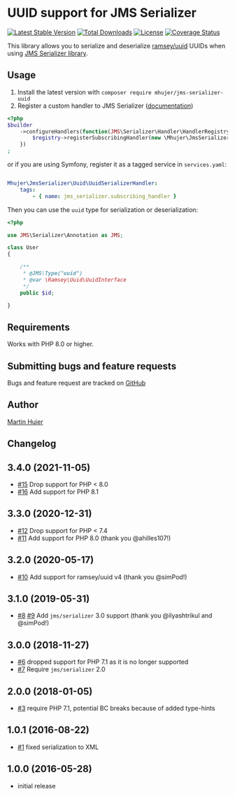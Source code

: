 # UUID support for JMS Serializer

[![Latest Stable Version](https://poser.pugx.org/mhujer/jms-serializer-uuid/version.png)](https://packagist.org/packages/mhujer/jms-serializer-uuid) [![Total Downloads](https://poser.pugx.org/mhujer/jms-serializer-uuid/downloads.png)](https://packagist.org/packages/mhujer/jms-serializer-uuid) [![License](https://poser.pugx.org/mhujer/jms-serializer-uuid/license.svg)](https://packagist.org/packages/mhujer/jms-serializer-uuid) [![Coverage Status](https://coveralls.io/repos/github/mhujer/jms-serializer-uuid/badge.svg?branch=master)](https://coveralls.io/github/mhujer/jms-serializer-uuid?branch=master)

This library allows you to serialize and deserialize [ramsey/uuid](https://github.com/ramsey/uuid) UUIDs
when using [JMS Serializer library](https://github.com/schmittjoh/serializer).

Usage
----
1. Install the latest version with `composer require mhujer/jms-serializer-uuid`
2. Register a custom handler to JMS Serializer ([documentation](https://jmsyst.com/libs/serializer/master/handlers))

```php
<?php
$builder
    ->configureHandlers(function(JMS\Serializer\Handler\HandlerRegistry $registry) {
        $registry->registerSubscribingHandler(new \Mhujer\JmsSerializer\Uuid\UuidSerializerHandler());
    })
;

```

or if you are using Symfony, register it as a tagged service in `services.yaml`: 

```yml

Mhujer\JmsSerializer\Uuid\UuidSerializerHandler:
    tags:
        - { name: jms_serializer.subscribing_handler }

```

Then you can use the `uuid` type for serialization or deserialization:

```php
<?php

use JMS\Serializer\Annotation as JMS;

class User
{

	/**
	 * @JMS\Type("uuid")
	 * @var \Ramsey\Uuid\UuidInterface
	 */
	public $id;

}
```

Requirements
------------
Works with PHP 8.0 or higher.

Submitting bugs and feature requests
------------------------------------
Bugs and feature request are tracked on [GitHub](https://github.com/mhujer/jms-serializer-uuid/issues)

Author
------
[Martin Hujer](https://www.martinhujer.cz) 

Changelog
----------

## 3.4.0 (2021-11-05)
- [#15](../../pull/15) Drop support for PHP < 8.0
- [#16](../../pull/16) Add support for PHP 8.1

## 3.3.0 (2020-12-31)
- [#12](../../pull/12) Drop support for PHP < 7.4
- [#11](../../pull/11) Add support for PHP 8.0 (thank you @ahilles107!)

## 3.2.0 (2020-05-17)
- [#10](../../pull/10) Add support for ramsey/uuid v4 (thank you @simPod!)

## 3.1.0 (2019-05-31)
- [#8](../../pull/8) [#9](../../pull/9) Add `jms/serializer` 3.0 support (thank you @ilyashtrikul and @simPod!)

## 3.0.0 (2018-11-27)
- [#6](../../pull/6) dropped support for PHP 7.1 as it is no longer supported
- [#7](../../pull/7) Require `jms/serializer` 2.0

## 2.0.0 (2018-01-05)
- [#3](../../pull/3) require PHP 7.1, potential BC breaks because of added type-hints

## 1.0.1 (2016-08-22)
- [#1](../../pull/1) fixed serialization to XML

## 1.0.0 (2016-05-28)
- initial release
